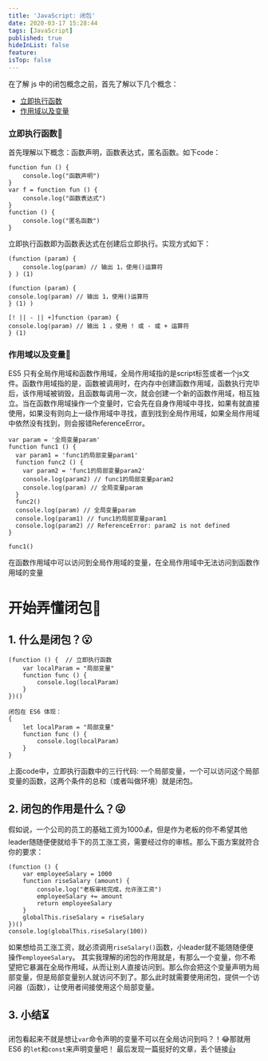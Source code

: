 ```yaml
---
title: 'JavaScript: 闭包'
date: 2020-03-17 15:28:44
tags: [JavaScript]
published: true
hideInList: false
feature: 
isTop: false
---
```

在了解 js 中的闭包概念之前，首先了解以下几个概念：

- [立即执行函数](#立即执行函数)
- [作用域以及变量](#作用域以及变量)

### 立即执行函数🍑
首先理解以下概念：函数声明，函数表达式，匿名函数。如下code：
```
function fun () {
    console.log("函数声明")
}
var f = function fun () {
    console.log("函数表达式")
}
function () {
    console.log("匿名函数")
}
```
立即执行函数即为函数表达式在创建后立即执行。实现方式如下：
```
(function (param) {
    console.log(param) // 输出 1，使用()运算符
} ) (1)

(function (param) {
console.log(param) // 输出 1，使用()运算符
} (1) )

[! || - || +]function (param) {
console.log(param) // 输出 1 ，使用 ! 或 - 或 + 运算符
} (1)
```

### 作用域以及变量🍔
ES5 只有全局作用域和函数作用域，全局作用域指的是script标签或者一个js文件。函数作用域指的是，函数被调用时，在内存中创建函数作用域，函数执行完毕后，该作用域被销毁，且函数每调用一次，就会创建一个新的函数作用域，相互独立。当在函数作用域操作一个变量时，它会先在自身作用域中寻找，如果有就直接使用，如果没有则向上一级作用域中寻找，直到找到全局作用域，如果全局作用域中依然没有找到，则会报错ReferenceError。
```
var param = '全局变量param'
function func1 () {
  var param1 = 'func1的局部变量param1'
  function func2 () {
    var param2 = 'func1的局部变量param2'
    console.log(param2) // func1的局部变量param2
    console.log(param) // 全局变量param
  }
  func2()
  console.log(param) // 全局变量param
  console.log(param1) // func1的局部变量param1
  console.log(param2) // ReferenceError: param2 is not defined
}

func1()
```
在函数作用域中可以访问到全局作用域的变量，在全局作用域中无法访问到函数作用域的变量

# 开始弄懂闭包🍖
## 1. 什么是闭包？😮
```
(function () {  // 立即执行函数
    var localParam = "局部变量"
    function func () {
        console.log(localParam)
    }
})()

闭包在 ES6 体现：
{
    let localParam = "局部变量"
    function func () {
        console.log(localParam)
    }
}
```
上面code中，立即执行函数中的三行代码: 一个局部变量，一个可以访问这个局部变量的函数，这两个条件的总和（或者叫做环境）就是闭包。

## 2. 闭包的作用是什么？😜
假如说，一个公司的员工的基础工资为1000💰，但是作为老板的你不希望其他leader随随便便就给手下的员工涨工资，需要经过你的审核。那么下面方案就符合你的要求：
```
(function () {
    var employeeSalary = 1000
    function riseSalary (amount) {
        console.log("老板审核完成，允许涨工资")
        employeeSalary += amount
        return employeeSalary
    }
    globalThis.riseSalary = riseSalary
})()
console.log(globalThis.riseSalary(100))
```
如果想给员工涨工资，就必须调用`riseSalary()`函数，小leader就不能随随便便操作`employeeSalary`。
其实我理解的闭包的作用就是，有那么一个变量，你不希望把它暴漏在全局作用域，从而让别人直接访问到。那么你会把这个变量声明为局部变量，但是局部变量别人就访问不到了。那么此时就需要使用闭包，提供一个访问器（函数），让使用者间接使用这个局部变量。

## 3. 小结⏳
闭包看起来不就是想让`var`命令声明的变量不可以在全局访问到吗？！😂那就用 ES6 的`let`和`const`来声明变量吧！
最后发现一篇挺好的文章，丢个链接[👍](https://www.cnblogs.com/zhuzhenwei918/p/6131345.html)
